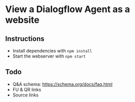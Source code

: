 # View a Dialogflow Agent as a website

## Instructions

* Install dependencies with `npm install`
* Start the webserver with `npm start`


## Todo

* Q&A schema: https://schema.org/docs/faq.html
* FU & QR links
* Source links
